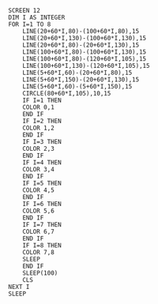 <pre><code>SCREEN 12
DIM I AS INTEGER
FOR I=1 TO 8
    LINE(20+60*I,80)-(100+60*I,80),15
    LINE(20+60*I,130)-(100+60*I,130),15
    LINE(20+60*I,80)-(20+60*I,130),15
    LINE(100+60*I,80)-(100+60*I,130),15
    LINE(100+60*I,80)-(120+60*I,105),15
    LINE(100+60*I,130)-(120+60*I,105),15
    LINE(5+60*I,60)-(20+60*I,80),15
    LINE(5+60*I,150)-(20+60*I,130),15
    LINE(5+60*I,60)-(5+60*I,150),15
    CIRCLE(80+60*I,105),10,15
    IF I=1 THEN
	COLOR 0,1
    END IF
    IF I=2 THEN
	COLOR 1,2
    END IF
    IF I=3 THEN
	COLOR 2,3
    END IF
    IF I=4 THEN
	COLOR 3,4
    END IF
    IF I=5 THEN
	COLOR 4,5
    END IF
    IF I=6 THEN
	COLOR 5,6
    END IF
    IF I=7 THEN
	COLOR 6,7
    END IF
	IF I=8 THEN
    COLOR 7,8
	SLEEP
	END IF
    SLEEP(100)
    CLS
NEXT I
SLEEP
</code></pre>